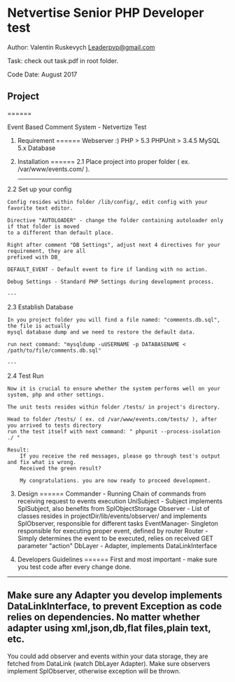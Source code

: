 
# Netvertise Senior PHP Developer test

Author: Valentin Ruskevych Leaderpvp@gmail.com

Task: check out task.pdf in root folder.

Code Date: August 2017

## Project
======

Event Based Comment System - Netvertize Test


1. Requirement
======
Webserver :)
PHP > 5.3
PHPUnit > 3.4.5
MySQL 5.x Database

2. Installation
======
2.1 Place project into proper folder ( ex. /var/www/events.com/ ).

    ---

2.2 Set up your config

    Config resides within folder /lib/config/, edit config with your favorite text editor.

    Directive "AUTOLOADER" - change the folder containing autoloader only if that folder is moved
    to a different than default place.

    Right after comment "DB Settings", adjust next 4 directives for your requirement, they are all
    prefixed with DB_

    DEFAULT_EVENT - Default event to fire if landing with no action.

    Debug Settings - Standard PHP Settings during development process.

    ---

2.3 Establish Database

    In you project folder you will find a file named: "comments.db.sql", the file is actually
    mysql database dump and we need to restore the default data.

    run next command: "mysqldump -uUSERNAME -p DATABASENAME < /path/to/file/comments.db.sql"

    ---

2.4 Test Run

    Now it is crucial to ensure whether the system performs well on your system, php and other settings.

    The unit tests resides within folder /tests/ in project's directory.

    Head to folder /tests/ ( ex. cd /var/www/events.com/tests/ ), after you arrived to tests directory
    run the test itself with next command: " phpunit --process-isolation ./ "

    Result:
        If you receive the red messages, please go through test's output and fix what is wrong.
        Received the green result?

        My congratulations. you are now ready to proceed development.


3. Design
======
Commander   - Running Chain of commands from receiving request to events execution
UniSubject  - Subject implements SplSubject, also benefits from SplObjectStorage
Observer    - List of classes resides in projectDir/lib/events/observer/ and implements SplObserver, responsible for
              different tasks
EventManager- Singleton responsible for executing proper event, defined by router
Router      - Simply determines the event to be executed, relies on received GET parameter "action"
DbLayer     - Adapter, implements DataLinkInterface


4. Developers Guidelines
======
First and most important - make sure you test code after every change done.
---
Make sure any Adapter you develop implements DataLinkInterface, to prevent Exception as code relies on dependencies.
No matter whether adapter using xml,json,db,flat files,plain text, etc.
---
You could add observer and events within your data storage, they are fetched from DataLink (watch DbLayer Adapter).
Make sure observers implement SplObserver, otherwise exception will be thrown.

